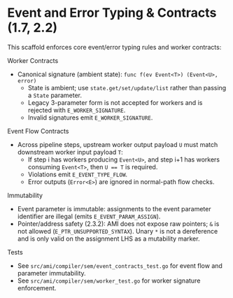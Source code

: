 # Event and Error Typing & Contracts (1.7, 2.2)

This scaffold enforces core event/error typing rules and worker contracts:

Worker Contracts

- Canonical signature (ambient state): `func f(ev Event<T>) (Event<U>, error)`
  - State is ambient; use `state.get/set/update/list` rather than passing a `State` parameter.
  - Legacy 3-parameter form is not accepted for workers and is rejected with `E_WORKER_SIGNATURE`.
  - Invalid signatures emit `E_WORKER_SIGNATURE`.

Event Flow Contracts

- Across pipeline steps, upstream worker output payload `U` must match downstream worker input payload `T`:
  - If step i has workers producing `Event<U>`, and step i+1 has workers consuming `Event<T>`, then `U == T` is required.
  - Violations emit `E_EVENT_TYPE_FLOW`.
  - Error outputs (`Error<E>`) are ignored in normal-path flow checks.

Immutability

- Event parameter is immutable: assignments to the event parameter identifier are illegal (emits `E_EVENT_PARAM_ASSIGN`).
- Pointer/address safety (2.3.2): AMI does not expose raw pointers; `&` is not allowed (`E_PTR_UNSUPPORTED_SYNTAX`). Unary `*` is not a dereference and is only valid on the assignment LHS as a mutability marker.

Tests

- See `src/ami/compiler/sem/event_contracts_test.go` for event flow and parameter immutability.
- See `src/ami/compiler/sem/worker_test.go` for worker signature enforcement.

